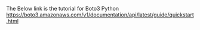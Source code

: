 The Below link is the tutorial for Boto3 Python
https://boto3.amazonaws.com/v1/documentation/api/latest/guide/quickstart.html